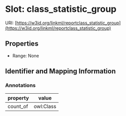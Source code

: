 # Slot: class_statistic_group

URI: [https://w3id.org/linkml/reportclass_statistic_group](https://w3id.org/linkml/reportclass_statistic_group)



<!-- no inheritance hierarchy -->


## Properties

 * Range: None



## Identifier and Mapping Information





### Annotations

| property | value |
| --- | --- |
| count_of | owl:Class |



